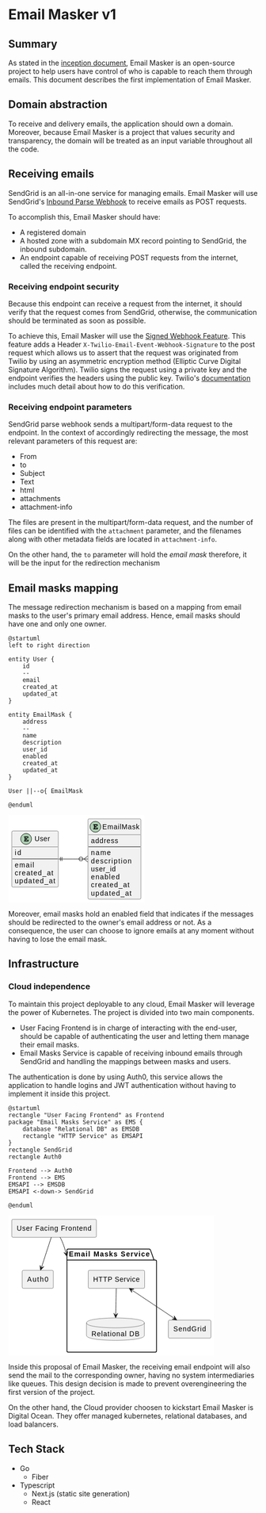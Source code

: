 # Email Masker v1

## Summary

As stated in the [inception document](./Inception.MD), Email Masker
is an open-source project to help users have control of who is capable to
reach them through emails. This document describes the first implementation of Email Masker.

## Domain abstraction

To receive and delivery emails, the application should own a domain.
Moreover, because Email Masker is a project that values security and transparency,
the domain will be treated as an input variable throughout all the code.

## Receiving emails

SendGrid is an all-in-one service for managing emails.
Email Masker will use SendGrid's [Inbound Parse Webhook](https://docs.sendgrid.com/for-developers/parsing-email/setting-up-the-inbound-parse-webhook)
to receive emails as POST requests.

To accomplish this, Email Masker should have:

* A registered domain
* A hosted zone with a subdomain MX record pointing to SendGrid, the inbound subdomain.
* An endpoint capable of receiving POST requests from the internet, called the receiving endpoint.

### Receiving endpoint security

Because this endpoint can receive a request from the internet, it should
verify that the request comes from SendGrid, otherwise, the communication should be
terminated as soon as possible.

To achieve this, Email Masker will use the [Signed Webhook Feature](https://docs.sendgrid.com/for-developers/tracking-events/getting-started-event-webhook-security-features).
This feature adds a Header `X-Twilio-Email-Event-Webhook-Signature` to the post request which allows us to assert that the request
was originated from Twilio by using an asymmetric encryption method (Elliptic Curve Digital Signature Algorithm).
Twilio signs the request using a private key and the endpoint verifies the headers using the public key.
Twilio's [documentation](https://docs.sendgrid.com/for-developers/tracking-events/getting-started-event-webhook-security-features#verify-the-signature) includes much detail about how to do this verification.

### Receiving endpoint parameters

SendGrid parse webhook sends a multipart/form-data request to the endpoint.
In the context of accordingly redirecting the message, the most relevant parameters of this request are:

* From
* to
* Subject
* Text
* html
* attachments
* attachment-info

The files are present in the multipart/form-data request, and the number of files
can be identified with the `attachment` parameter, and the filenames along with other
metadata fields are located in `attachment-info`.

On the other hand, the `to` parameter will hold the *email mask* therefore,
it will be the input for the redirection mechanism

## Email masks mapping

The message redirection mechanism is based on a mapping from email masks
to the user's primary email address. Hence, email masks should have one and only
one owner.

```plantuml
@startuml
left to right direction

entity User {
    id
    --
    email
    created_at
    updated_at
}

entity EmailMask {
    address
    --
    name
    description
    user_id
    enabled
    created_at
    updated_at
}

User ||--o{ EmailMask

@enduml
```

<svg xmlns="http://www.w3.org/2000/svg" xmlns:xlink="http://www.w3.org/1999/xlink" contentStyleType="text/css" height="176px" preserveAspectRatio="none" style="width:275px;height:176px;background:#FFFFFF;" version="1.1" viewBox="0 0 275 176" width="275px" zoomAndPan="magnify"><defs/><g><!--MD5=[3fd616f346a44cd59a91eb10b19e157c]
class User--><g id="elem_User"><rect codeLine="3" fill="#F1F1F1" height="113.1875" id="User" rx="2.5" ry="2.5" style="stroke:#181818;stroke-width:0.5;" width="94" x="7" y="31.5"/><ellipse cx="35.95" cy="47.5" fill="#ADD1B2" rx="11" ry="11" style="stroke:#181818;stroke-width:1.0;"/><path d="M34.7469,48.375 L36.2,48.375 L36.2,48.4844 C36.2,48.8906 36.2313,49.0469 36.3094,49.2031 C36.4656,49.4531 36.7469,49.6094 37.0438,49.6094 C37.2938,49.6094 37.5594,49.4688 37.7156,49.25 C37.8406,49.0938 37.8719,48.9375 37.8719,48.4844 L37.8719,46.5625 C37.8719,46.4063 37.8719,46.3594 37.8563,46.2031 C37.7938,45.7344 37.4813,45.4219 37.0281,45.4219 C36.7781,45.4219 36.5125,45.5625 36.3406,45.7813 C36.2313,45.9531 36.2,46.1094 36.2,46.5625 L36.2,46.6875 L34.7469,46.6875 L34.7469,44.2813 L38.7313,44.2813 L38.7313,45.1406 C38.7313,45.5469 38.7625,45.7188 38.8406,45.875 C39.0125,46.125 39.2938,46.2813 39.575,46.2813 C39.8406,46.2813 40.1063,46.1406 40.2781,45.9219 C40.3875,45.75 40.4188,45.6094 40.4188,45.1406 L40.4188,42.5938 L32.7938,42.5938 C32.3563,42.5938 32.2313,42.6094 32.075,42.7031 C31.825,42.8594 31.6688,43.1563 31.6688,43.4375 C31.6688,43.7188 31.8094,43.9688 32.0281,44.1406 C32.1844,44.25 32.3719,44.2813 32.7938,44.2813 L33.0438,44.2813 L33.0438,50.7969 L32.7938,50.7969 C32.3875,50.7969 32.2313,50.8125 32.075,50.9219 C31.825,51.0938 31.6688,51.3594 31.6688,51.6563 C31.6688,51.9219 31.8094,52.1719 32.0281,52.3281 C32.1688,52.4531 32.4031,52.5 32.7938,52.5 L40.7938,52.5 L40.7938,49.9219 C40.7938,49.4844 40.7625,49.3438 40.6844,49.1875 C40.5125,48.9375 40.2313,48.7813 39.95,48.7813 C39.6844,48.7813 39.4188,48.8906 39.2469,49.1406 C39.1375,49.2969 39.1063,49.4375 39.1063,49.9219 L39.1063,50.7969 L34.7469,50.7969 L34.7469,48.375 Z " fill="#000000"/><text fill="#000000" font-family="sans-serif" font-size="14" lengthAdjust="spacing" textLength="31" x="53.05" y="52.3467">User</text><line style="stroke:#181818;stroke-width:0.5;" x1="8" x2="100" y1="63.5" y2="63.5"/><text fill="#000000" font-family="sans-serif" font-size="14" lengthAdjust="spacing" textLength="13" x="13" y="80.4951">id</text><line style="stroke:#181818;stroke-width:1.0;" x1="8" x2="100" y1="87.7969" y2="87.7969"/><text fill="#000000" font-family="sans-serif" font-size="14" lengthAdjust="spacing" textLength="39" x="13" y="104.792">email</text><text fill="#000000" font-family="sans-serif" font-size="14" lengthAdjust="spacing" textLength="78" x="13" y="121.0889">created_at</text><text fill="#000000" font-family="sans-serif" font-size="14" lengthAdjust="spacing" textLength="82" x="13" y="137.3857">updated_at</text></g><!--MD5=[60a85bc96d8e523948e0cc9e29205765]
class EmailMask--><g id="elem_EmailMask"><rect codeLine="11" fill="#F1F1F1" height="162.0781" id="EmailMask" rx="2.5" ry="2.5" style="stroke:#181818;stroke-width:0.5;" width="107" x="161" y="7"/><ellipse cx="176" cy="23" fill="#ADD1B2" rx="11" ry="11" style="stroke:#181818;stroke-width:1.0;"/><path d="M174.7969,23.875 L176.25,23.875 L176.25,23.9844 C176.25,24.3906 176.2813,24.5469 176.3594,24.7031 C176.5156,24.9531 176.7969,25.1094 177.0938,25.1094 C177.3438,25.1094 177.6094,24.9688 177.7656,24.75 C177.8906,24.5938 177.9219,24.4375 177.9219,23.9844 L177.9219,22.0625 C177.9219,21.9063 177.9219,21.8594 177.9063,21.7031 C177.8438,21.2344 177.5313,20.9219 177.0781,20.9219 C176.8281,20.9219 176.5625,21.0625 176.3906,21.2813 C176.2813,21.4531 176.25,21.6094 176.25,22.0625 L176.25,22.1875 L174.7969,22.1875 L174.7969,19.7813 L178.7813,19.7813 L178.7813,20.6406 C178.7813,21.0469 178.8125,21.2188 178.8906,21.375 C179.0625,21.625 179.3438,21.7813 179.625,21.7813 C179.8906,21.7813 180.1563,21.6406 180.3281,21.4219 C180.4375,21.25 180.4688,21.1094 180.4688,20.6406 L180.4688,18.0938 L172.8438,18.0938 C172.4063,18.0938 172.2813,18.1094 172.125,18.2031 C171.875,18.3594 171.7188,18.6563 171.7188,18.9375 C171.7188,19.2188 171.8594,19.4688 172.0781,19.6406 C172.2344,19.75 172.4219,19.7813 172.8438,19.7813 L173.0938,19.7813 L173.0938,26.2969 L172.8438,26.2969 C172.4375,26.2969 172.2813,26.3125 172.125,26.4219 C171.875,26.5938 171.7188,26.8594 171.7188,27.1563 C171.7188,27.4219 171.8594,27.6719 172.0781,27.8281 C172.2188,27.9531 172.4531,28 172.8438,28 L180.8438,28 L180.8438,25.4219 C180.8438,24.9844 180.8125,24.8438 180.7344,24.6875 C180.5625,24.4375 180.2813,24.2813 180,24.2813 C179.7344,24.2813 179.4688,24.3906 179.2969,24.6406 C179.1875,24.7969 179.1563,24.9375 179.1563,25.4219 L179.1563,26.2969 L174.7969,26.2969 L174.7969,23.875 Z " fill="#000000"/><text fill="#000000" font-family="sans-serif" font-size="14" lengthAdjust="spacing" textLength="75" x="190" y="27.8467">EmailMask</text><line style="stroke:#181818;stroke-width:0.5;" x1="162" x2="267" y1="39" y2="39"/><text fill="#000000" font-family="sans-serif" font-size="14" lengthAdjust="spacing" textLength="55" x="167" y="55.9951">address</text><line style="stroke:#181818;stroke-width:1.0;" x1="162" x2="267" y1="63.2969" y2="63.2969"/><text fill="#000000" font-family="sans-serif" font-size="14" lengthAdjust="spacing" textLength="40" x="167" y="80.292">name</text><text fill="#000000" font-family="sans-serif" font-size="14" lengthAdjust="spacing" textLength="82" x="167" y="96.5889">description</text><text fill="#000000" font-family="sans-serif" font-size="14" lengthAdjust="spacing" textLength="50" x="167" y="112.8857">user_id</text><text fill="#000000" font-family="sans-serif" font-size="14" lengthAdjust="spacing" textLength="58" x="167" y="129.1826">enabled</text><text fill="#000000" font-family="sans-serif" font-size="14" lengthAdjust="spacing" textLength="78" x="167" y="145.4795">created_at</text><text fill="#000000" font-family="sans-serif" font-size="14" lengthAdjust="spacing" textLength="82" x="167" y="161.7764">updated_at</text></g><!--MD5=[dcf4b5a64799d345cb54e70fd04bc891]
link User to EmailMask--><g id="link_User_EmailMask"><path codeLine="22" d="M109.296,88 C123.21,88 138.266,88 152.494,88 " fill="none" id="User-EmailMask" style="stroke:#181818;stroke-width:1.0;"/><line style="stroke:#181818;stroke-width:1.0;" x1="152.76" x2="160.76" y1="88" y2="82"/><line style="stroke:#181818;stroke-width:1.0;" x1="152.76" x2="160.76" y1="88" y2="94"/><line style="stroke:#181818;stroke-width:1.0;" x1="152.76" x2="160.76" y1="88" y2="88"/><ellipse cx="146.76" cy="88" fill="none" rx="4" ry="4" style="stroke:#181818;stroke-width:1.0;"/><line style="stroke:#181818;stroke-width:1.0;" x1="105.2708" x2="105.2708" y1="92" y2="84"/><line style="stroke:#181818;stroke-width:1.0;" x1="108.2708" x2="108.2708" y1="92" y2="84"/><line style="stroke:#181818;stroke-width:1.0;" x1="109.2708" x2="101.2708" y1="88" y2="88"/></g><!--MD5=[db2b33fd41e1bd23c44a36eddabf197f]
--></g></svg>

Moreover, email masks hold an enabled field that indicates if the messages should be
redirected to the owner's email address or not. As a consequence, the user can choose
to ignore emails at any moment without having to lose the email mask.

## Infrastructure

### Cloud independence

To maintain this project deployable to any cloud,
Email Masker will leverage the power of Kubernetes.
The project is divided into two main components.

* User Facing Frontend is in charge of interacting with the end-user,
  should be capable of authenticating the user and letting them manage their email masks.
* Email Masks Service is capable of receiving inbound emails through SendGrid and
  handling the mappings between masks and users.

The authentication is done by using Auth0, this service allows the application
to handle logins and JWT authentication without having to implement it inside this project.

```plantuml
@startuml
rectangle "User Facing Frontend" as Frontend
package "Email Masks Service" as EMS {
    database "Relational DB" as EMSDB
    rectangle "HTTP Service" as EMSAPI
}
rectangle SendGrid
rectangle Auth0

Frontend --> Auth0
Frontend --> EMS
EMSAPI --> EMSDB
EMSAPI <-down-> SendGrid

@enduml
```

<svg xmlns="http://www.w3.org/2000/svg" xmlns:xlink="http://www.w3.org/1999/xlink" contentStyleType="text/css" height="282px" preserveAspectRatio="none" style="width:415px;height:282px;background:#FFFFFF;" version="1.1" viewBox="0 0 415 282" width="415px" zoomAndPan="magnify"><defs/><g><!--MD5=[0041867f107ef9036c68ea859b6e8297]
cluster EMS--><g id="cluster_EMS"><path d="M121,67 L285,67 A3.75,3.75 0 0 1 287.5,69.5 L294.5,89.2969 L297,89.2969 A2.5,2.5 0 0 1 299.5,91.7969 L299.5,272.5 A2.5,2.5 0 0 1 297,275 L121,275 A2.5,2.5 0 0 1 118.5,272.5 L118.5,69.5 A2.5,2.5 0 0 1 121,67 " style="stroke:#000000;stroke-width:1.5;fill:none;"/><line style="stroke:#000000;stroke-width:1.5;fill:none;" x1="118.5" x2="294.5" y1="89.2969" y2="89.2969"/><text fill="#000000" font-family="sans-serif" font-size="14" font-weight="bold" lengthAdjust="spacing" textLength="163" x="122.5" y="81.9951">Email Masks Service</text></g><!--MD5=[6a726c4e61ce62ba3a419f851e7e4e3b]
entity EMSDB--><g id="elem_EMSDB"><path d="M158,216 C158,206 216.5,206 216.5,206 C216.5,206 275,206 275,216 L275,241.2969 C275,251.2969 216.5,251.2969 216.5,251.2969 C216.5,251.2969 158,251.2969 158,241.2969 L158,216 " fill="#F1F1F1" style="stroke:#181818;stroke-width:0.5;"/><path d="M158,216 C158,226 216.5,226 216.5,226 C216.5,226 275,226 275,216 " fill="none" style="stroke:#181818;stroke-width:0.5;"/><text fill="#000000" font-family="sans-serif" font-size="14" lengthAdjust="spacing" textLength="97" x="168" y="242.9951">Relational DB</text></g><!--MD5=[cb3e151f375c1fb55c4b5bc8f0aaea11]
entity EMSAPI--><g id="elem_EMSAPI"><rect fill="#F1F1F1" height="36.2969" rx="2.5" ry="2.5" style="stroke:#181818;stroke-width:0.5;" width="114" x="161.5" y="110"/><text fill="#000000" font-family="sans-serif" font-size="14" lengthAdjust="spacing" textLength="94" x="171.5" y="132.9951">HTTP Service</text></g><!--MD5=[194a92f280a7d2c2f105939ff984a7cf]
entity Frontend--><g id="elem_Frontend"><rect fill="#F1F1F1" height="36.2969" rx="2.5" ry="2.5" style="stroke:#181818;stroke-width:0.5;" width="171" x="7" y="7"/><text fill="#000000" font-family="sans-serif" font-size="14" lengthAdjust="spacing" textLength="151" x="17" y="29.9951">User Facing Frontend</text></g><!--MD5=[00a92c95c44691d3b1fbb9e363f30ea2]
entity SendGrid--><g id="elem_SendGrid"><rect fill="#F1F1F1" height="36.2969" rx="2.5" ry="2.5" style="stroke:#181818;stroke-width:0.5;" width="86" x="323.5" y="210.5"/><text fill="#000000" font-family="sans-serif" font-size="14" lengthAdjust="spacing" textLength="66" x="333.5" y="233.4951">SendGrid</text></g><!--MD5=[031b45bc4b16005b8fb2ce0f270abe18]
entity Auth0--><g id="elem_Auth0"><rect fill="#F1F1F1" height="36.2969" rx="2.5" ry="2.5" style="stroke:#181818;stroke-width:0.5;" width="63" x="28" y="110"/><text fill="#000000" font-family="sans-serif" font-size="14" lengthAdjust="spacing" textLength="43" x="38" y="132.9951">Auth0</text></g><!--MD5=[fe66845bc2cb36a34f9af5e13740826d]
link Frontend to Auth0--><g id="link_Frontend_Auth0"><path d="M86.902,43.133 C81.3552,60.11 72.8332,86.192 66.7669,104.759 " fill="none" id="Frontend-to-Auth0" style="stroke:#181818;stroke-width:1.0;"/><polygon fill="#181818" points="65.1255,109.783,71.7228,102.4703,66.6783,105.0302,64.1184,99.9858,65.1255,109.783" style="stroke:#181818;stroke-width:1.0;"/></g><!--MD5=[42a845d5c0ca0ee2983f2ef62d1574d3]
link Frontend to EMS--><g id="link_Frontend_EMS"><path d="M104.4759,43.07 C105.9746,45.652 107.374,48.343 108.5,51 C111.781,58.7403 114.5286,67.1891 116.8086,75.5492 C117.3786,77.6393 117.9194,79.7238 118.432,81.7903 " fill="none" id="Frontend-to-EMS" style="stroke:#181818;stroke-width:1.0;"/><polygon fill="#181818" points="118.432,81.7903,120.1476,72.092,117.2283,76.9374,112.3829,74.0181,118.432,81.7903" style="stroke:#181818;stroke-width:1.0;"/></g><!--MD5=[915ef87c8acb35cf848e2bebf9fb662c]
link EMSAPI to EMSDB--><g id="link_EMSAPI_EMSDB"><path d="M218.152,146.157 C217.847,161.143 217.401,183.15 217.048,200.4954 " fill="none" id="EMSAPI-to-EMSDB" style="stroke:#181818;stroke-width:1.0;"/><polygon fill="#181818" points="216.942,205.716,221.124,196.7991,217.0436,200.717,213.1256,196.6366,216.942,205.716" style="stroke:#181818;stroke-width:1.0;"/></g><!--MD5=[3e254faec43514cb950ca25bad6a845d]
link EMSAPI to SendGrid--><g id="link_EMSAPI_SendGrid"><path d="M248.506,148.97 C274.045,165.967 310.559,190.269 336.185,207.3243 " fill="none" id="EMSAPI-SendGrid" style="stroke:#181818;stroke-width:1.0;"/><polygon fill="#181818" points="340.519,210.2087,335.2425,201.8925,336.3565,207.4386,330.8104,208.5526,340.519,210.2087" style="stroke:#181818;stroke-width:1.0;"/><polygon fill="#181818" points="244.28,146.157,249.5549,154.4742,248.442,148.9279,253.9883,147.8149,244.28,146.157" style="stroke:#181818;stroke-width:1.0;"/></g><!--MD5=[11bd8a028557897100fbe36d0e253dd2]
--></g></svg>

Inside this proposal of Email Masker, the receiving email endpoint will also send the mail to the corresponding owner,
having no system intermediaries like queues. This design decision is made to prevent overengineering the first version of the project.

On the other hand, the Cloud provider choosen to kickstart Email Masker is Digital Ocean.
They offer managed kubernetes, relational databases, and load balancers.

## Tech Stack

* Go
  * Fiber
* Typescript
  * Next.js (static site generation)
  * React
